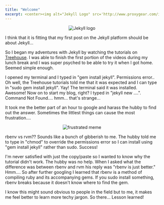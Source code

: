 ```yaml
---
title: "Welcome"
excerpt: <center><img alt="Jekyll Logo" src='http://www.proxygear.com/images/posts/jekyll.png'></center>
---
```


<center><img alt="Jekyll logo" src='http://www.proxygear.com/images/posts/jekyll.png'></center>

I think that it is fitting that my first post on the Jekyll platform should be about Jekyll...

So I began my adventures with Jekyll by watching the tutorials on [Treehouse](<http://teamtreehouse.com>). I was able to finish the first portion of the videos during my lunch break and I was super psyched to be able to try it when I got home. Seemed simple enough.

I opened my terminal and I typed in "gem install jekyll". Permissions error.. Oh well, the Treehouse tutorials told me that it was expected and I can type in "sudo gem install jekyll". Yay! The terminal said it was installed. Awesome! Now on to start my blog, right? I typed in "jekyll new ....". Command Not Found.... hmm... that's strange... 

It took me the better part of an hour to google and harass the hubby to find out the answer. Sometimes the littlest things can cause the most frustration....

<center><img alt="frustrated meme" src='http://go-women.org/wp-content/uploads/2015/05/frustrated-meme-300x271.jpg'></center>

rbenv vs rvm?? Sounds like a bunch of gibberish to me. The hubby told me to type in "chmod" to override the permissions error so I can install using "gem install jekyll" rather than sudo. Success!

I'm never satisfied with just the copy/paste so I wanted to know why the tutorial didn't work. The hubby was no help. When I asked what the difference was between rbenv and rvm his reply was "rbenv is just better." Hmm.... So after further googling I learned that rbenv is a method of compiling ruby and its accompanying gems. If you sudo install something, rbenv breaks because it doesn't know where to find the gem. 

I know this might sound obvious to people in the field but to me, it makes me feel better to learn more techy jargon. So there... Lesson learned!